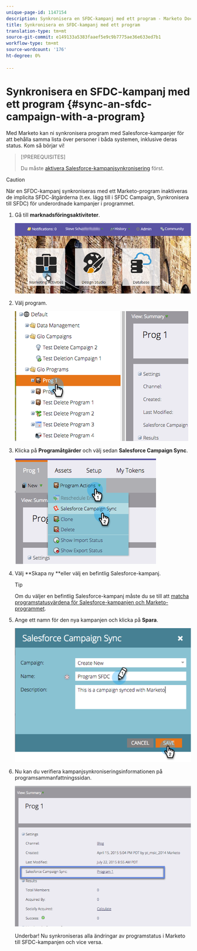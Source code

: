 ```yaml
---
unique-page-id: 1147154
description: Synkronisera en SFDC-kampanj med ett program - Marketo Docs - Produktdokumentation
title: Synkronisera en SFDC-kampanj med ett program
translation-type: tm+mt
source-git-commit: e149133a5383faaef5e9c9b7775ae36e633ed7b1
workflow-type: tm+mt
source-wordcount: '176'
ht-degree: 0%

---
```



# Synkronisera en SFDC-kampanj med ett program {#sync-an-sfdc-campaign-with-a-program}

Med Marketo kan ni synkronisera program med Salesforce-kampanjer för att behålla samma lista över personer i båda systemen, inklusive deras status. Kom så börjar vi!

>[!PREREQUISITES]
>
>Du måste [aktivera Salesforce-kampanjsynkronisering](../../../../product-docs/crm-sync/salesforce-sync/setup/optional-steps/enable-disable-campaign-sync.md) först.

>[!CAUTION]
>
>När en SFDC-kampanj synkroniseras med ett Marketo-program inaktiveras de implicita SFDC-åtgärderna (t.ex. lägg till i SFDC Campaign, Synkronisera till SFDC) för underordnade kampanjer i programmet.

1. Gå till **marknadsföringsaktiviteter**.

   ![](assets/login-marketing-activities-1.png)

1. Välj program.

   ![](assets/image2015-7-22-8-3a47-3a28.png)

1. Klicka på **Programåtgärder** och välj sedan **Salesforce Campaign Sync**.

   ![](assets/image2015-7-22-8-3a48-3a5.png)

1. Välj **Skapa ny **eller välj en befintlig Salesforce-kampanj.

   >[!TIP]
   >
   >Om du väljer en befintlig Salesforce-kampanj måste du se till att [matcha programstatusvärdena för Salesforce-kampanjen och Marketo-programmet](../../../../product-docs/crm-sync/salesforce-sync/sfdc-sync-details/sfdc-errors/how-to-match-program-statuses-and-salesforce-campaign-statuses-prior-to-sync.md).

1. Ange ett namn för den nya kampanjen och klicka på **Spara**.

   ![](assets/image2015-7-22-8-3a57-3a19.png)

1. Nu kan du verifiera kampanjsynkroniseringsinformationen på programsammanfattningssidan.

   ![](assets/image2015-7-22-8-3a59-3a33.png)

   Underbar! Nu synkroniseras alla ändringar av programstatus i Marketo till SFDC-kampanjen och vice versa.

